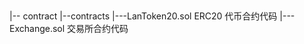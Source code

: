 ##
|-- contract
            |--contracts
                        |---LanToken20.sol  ERC20 代币合约代码
                        |---Exchange.sol  交易所合约代码